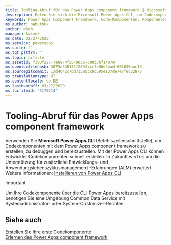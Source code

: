 ```yaml
---
title: Tooling-Abruf für das Power Apps component framework | Microsoft Docs
description: Holen Sie sich die Microsoft Power Apps CLI, um Codekomponenten mit dem Power Apps component framework zu erstellen, zu debuggen und bereitzustellen.
keywords: Power Apps Component Framework, Code-Komponenten, Komponentenframework
ms.author: nabuthuk
author: Nkrb
manager: kvivek
ms.date: 01/27/2020
ms.service: powerapps
ms.suite: ''
ms.tgt_pltfrm: ''
ms.topic: article
ms.assetid: f393f227-7a88-4f25-9036-780b3bf14070
ms.openlocfilehash: 3075a33615112694ccc7e06d2eadf601630aac13
ms.sourcegitcommit: 13d4042c7bd73580cc8c595e137de7e7fec22875
ms.translationtype: HT
ms.contentlocale: de-DE
ms.lasthandoff: 03/27/2020
ms.locfileid: "3170214"
---
```

# <a name="get-tooling-for-power-apps-component-framework"></a>Tooling-Abruf für das Power Apps component framework

Verwenden Sie **Microsoft Power Apps CLI** (Befehlszeilenschnittstelle), um Codekomponenten mit dem Power Apps component framework zu erstellen, zu debuggen und bereitzustellen. Mit der Power Apps CLI können Entwickler Codekomponenten schnell erstellen. In Zukunft wird es um die Unterstützung für zusätzliche Entwicklungs- und Anwendungslebenszyklusmanagement -Erfahrungen (ALM) erweitert. Weitere Informationen: [Installieren von Power Apps CLI](../common-data-service/powerapps-cli.md)

> [!IMPORTANT]
> Um Ihre Codekomponente über die CLI Power Apps bereitzustellen, benötigen Sie eine Umgebung Common Data Service mit Systemadministrator- oder System-Customizer-Rechten.

## <a name="see-also"></a>Siehe auch

[Erstellen Sie Ihre erste Codekomponente](implementing-controls-using-typescript.md)<br/>
[Erlernen des Power Apps component framework](https://docs.microsoft.com/learn/paths/use-power-apps-component-framework)
